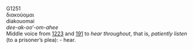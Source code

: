 <body>
  <p>G1251<br>  διακούομαι  <br> diakouomai  <br><i>dee-ak-oo‘-om-ahee </i><br>Middle voice from <a href="g1223.htm">1223</a> and <a href="g0191.htm">191</a>  to <i>hear</i> <i>throughout</i>, that is, <i>patiently</i> <i>listen</i> (to a prisoner’s plea): - hear.<br></p>
 </body>